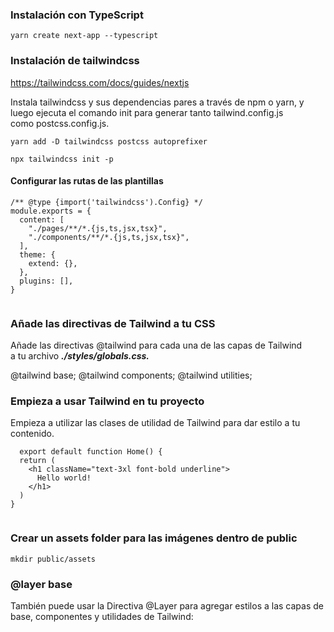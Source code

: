 
### Instalación con TypeScript

```
yarn create next-app --typescript

```

### Instalación de tailwindcss
https://tailwindcss.com/docs/guides/nextjs

Instala tailwindcss y sus dependencias pares a través de npm o yarn, y \
luego ejecuta el comando init para generar tanto tailwind.config.js \
como postcss.config.js.

```
yarn add -D tailwindcss postcss autoprefixer

npx tailwindcss init -p

```

#### Configurar las rutas de las plantillas 

```
/** @type {import('tailwindcss').Config} */
module.exports = {
  content: [
    "./pages/**/*.{js,ts,jsx,tsx}",
    "./components/**/*.{js,ts,jsx,tsx}",
  ],
  theme: {
    extend: {},
  },
  plugins: [],
}
    
```
### Añade las directivas de Tailwind a tu CSS

Añade las directivas @tailwind para cada una de las capas de Tailwind \
a tu archivo ***./styles/globals.css.***

@tailwind base;
@tailwind components;
@tailwind utilities;

### Empieza a usar Tailwind en tu proyecto

Empieza a utilizar las clases de utilidad de Tailwind para dar estilo a tu contenido.
  
```
  export default function Home() {
  return (
    <h1 className="text-3xl font-bold underline">
      Hello world!
    </h1>
  )
}
      
```

### Crear un assets folder para las imágenes dentro de public

```
mkdir public/assets
```

### @layer base 

También puede usar la Directiva @Layer para agregar estilos a las capas de base, componentes y utilidades de Tailwind: